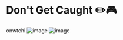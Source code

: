 # Don't Get Caught ✏️🎮
onwtchi
![image](https://github.com/user-attachments/assets/56f9b198-c508-4a3c-b6cb-68bfa7f0eb09)
![image](https://github.com/user-attachments/assets/11cf65f3-01d8-4ebf-a023-9638c7838759)

